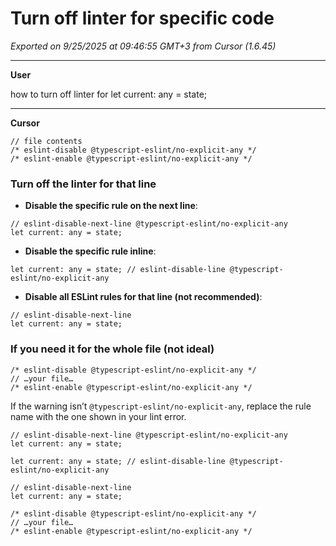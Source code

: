 # Turn off linter for specific code
_Exported on 9/25/2025 at 09:46:55 GMT+3 from Cursor (1.6.45)_

---

**User**

how to turn off linter  for
let current: any = state;

---

**Cursor**

```plaintext
// file contents
/* eslint-disable @typescript-eslint/no-explicit-any */
/* eslint-enable @typescript-eslint/no-explicit-any */
```

### Turn off the linter for that line

- **Disable the specific rule on the next line**:
```
// eslint-disable-next-line @typescript-eslint/no-explicit-any
let current: any = state;
```

- **Disable the specific rule inline**:
```
let current: any = state; // eslint-disable-line @typescript-eslint/no-explicit-any
```

- **Disable all ESLint rules for that line (not recommended)**:
```
// eslint-disable-next-line
let current: any = state;
```

### If you need it for the whole file (not ideal)
```
/* eslint-disable @typescript-eslint/no-explicit-any */
// …your file…
/* eslint-enable @typescript-eslint/no-explicit-any */
```

If the warning isn’t `@typescript-eslint/no-explicit-any`, replace the rule name with the one shown in your lint error.

```plaintext
// eslint-disable-next-line @typescript-eslint/no-explicit-any
let current: any = state;
```

```plaintext
let current: any = state; // eslint-disable-line @typescript-eslint/no-explicit-any
```

```plaintext
// eslint-disable-next-line
let current: any = state;
```

```plaintext
/* eslint-disable @typescript-eslint/no-explicit-any */
// …your file…
/* eslint-enable @typescript-eslint/no-explicit-any */
```

